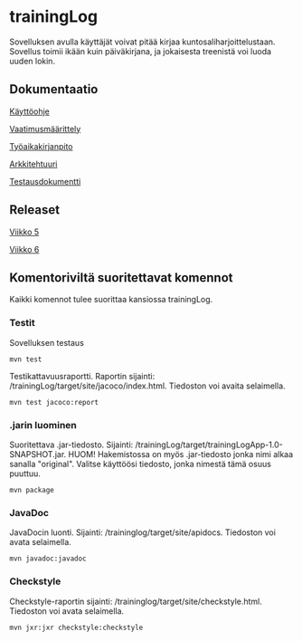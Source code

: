 # trainingLog
Sovelluksen avulla käyttäjät voivat pitää kirjaa kuntosaliharjoittelustaan. Sovellus toimii ikään kuin päiväkirjana, ja jokaisesta treenistä voi luoda uuden lokin.

## Dokumentaatio
[Käyttöohje](https://github.com/ktatu/ohjtekniikka/blob/master/dokumentaatio/kayttoohje.md)

[Vaatimusmäärittely](https://github.com/ktatu/ohjtekniikka/blob/master/dokumentaatio/vaatimusmaarittely.md)

[Työaikakirjanpito](https://github.com/ktatu/ohjtekniikka/blob/master/dokumentaatio/tuntikirjanpito.md)

[Arkkitehtuuri](https://github.com/ktatu/ohjtekniikka/blob/master/dokumentaatio/arkkitehtuuri.md)

[Testausdokumentti](https://github.com/ktatu/ohjtekniikka/blob/master/dokumentaatio/testaus.md)

## Releaset
[Viikko 5](https://github.com/ktatu/ohjtekniikka/releases/tag/viikko5)

[Viikko 6](https://github.com/ktatu/ohjtekniikka/releases/tag/viikko6)

## Komentoriviltä suoritettavat komennot

Kaikki komennot tulee suorittaa kansiossa trainingLog.

### Testit

Sovelluksen testaus

```
mvn test
```

Testikattavuusraportti. Raportin sijainti: /trainingLog/target/site/jacoco/index.html. Tiedoston voi avaita selaimella.

```
mvn test jacoco:report
```
### .jarin luominen

Suoritettava .jar-tiedosto. Sijainti: /trainingLog/target/trainingLogApp-1.0-SNAPSHOT.jar. HUOM! Hakemistossa on myös .jar-tiedosto jonka nimi alkaa sanalla "original". Valitse käyttöösi tiedosto, jonka nimestä tämä osuus puuttuu.

```
mvn package
```

### JavaDoc

JavaDocin luonti. Sijainti: /traininglog/target/site/apidocs. Tiedoston voi avata selaimella.

```
mvn javadoc:javadoc
```

### Checkstyle

Checkstyle-raportin sijainti: /traininglog/target/site/checkstyle.html. Tiedoston voi avata selaimella.

```
mvn jxr:jxr checkstyle:checkstyle
```
